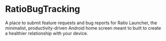 # RatioBugTracking
A place to submit feature requests and bug reports for Ratio Launcher, the minimalist, productivity-driven Android home screen meant to built to create a healthier relationship with your device.
